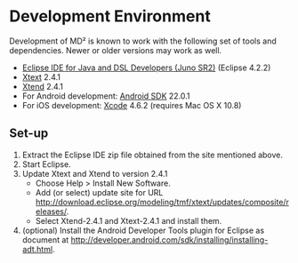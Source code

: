 Development Environment
=======================

Development of MD² is known to work with the following set of tools and dependencies.
Newer or older versions may work as well.

* [Eclipse IDE for Java and DSL Developers (Juno SR2)](http://www.eclipse.org/downloads/packages/eclipse-ide-java-and-dsl-developers/junosr2) (Eclipse 4.2.2)
* [Xtext](http://www.xtext.org) 2.4.1
* [Xtend](http://www.xtend.org) 2.4.1
* For Android development: [Android SDK](http://developer.android.com/sdk/index.html) 22.0.1
* For iOS development: [Xcode](http://developer.apple.com/tools/xcode/) 4.6.2 (requires Mac OS X 10.8)

Set-up
------

1. Extract the Eclipse IDE zip file obtained from the site mentioned above.
2. Start Eclipse.
3. Update Xtext and Xtend to version 2.4.1
	* Choose Help > Install New Software.
	* Add (or select) update site for URL http://download.eclipse.org/modeling/tmf/xtext/updates/composite/releases/.
	* Select Xtend-2.4.1 and Xtext-2.4.1 and install them.
4. (optional) Install the Android Developer Tools plugin for Eclipse as document at http://developer.android.com/sdk/installing/installing-adt.html.